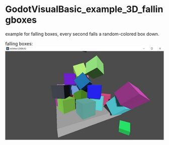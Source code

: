 # GodotVisualBasic_example_3D_fallingboxes    
example for falling boxes, every second falls a random-colored box down.

falling boxes:    
![Pic1](boxes3d.JPG)
